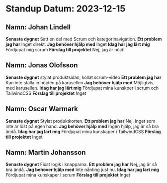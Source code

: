 # Standup Datum: 2023-12-15

## Namn: Johan Lindell

**Senaste dygnet** Satt en del med Scrum och kategorinavigation.
**Ett problem jag har** Inget direkt.
**Jag behöver hjälp med** Inget
**Idag har jag lärt mig** Fördjupat mig scrum
**Förslag till projektet** Nej, jag är nöjd!

## Namn: Jonas Olofsson

**Senaste dygnet** stylat produktsidan, kollat scrum-video
**Ett problem jag har** Kan inte ställa in höjden på karusellen
**Jag behöver hjälp med** Möjligtvis med karusellen.
**Idag har jag lärt mig** Fördjupat mina kunskper i scrum och TailwindCSS
**Förslag till projektet** Inget

## Namn: Oscar Warmark

**Senaste dygnet** Stylat produktkorten.
**Ett problem jag har** Nej, inget som inte är löst på egen hand.
**Jag behöver hjälp med** Ingen hjälp, jag är så bra ändå.
**Idag har jag lärt mig** Fördjupat mina kunskaper i TailwindCSS
**Förslag till projektet** Inget

## Namn: Martin Johansson

**Senaste dygnet** Fixat logik i knapparna.
**Ett problem jag har** Nej, jag är så bra ändå.
**Jag behöver hjälp med** Inte nånting just nu.
**Idag har jag lärt mig** Fördjupat mina kunskaper i scrum
**Förslag till projektet** Inget
